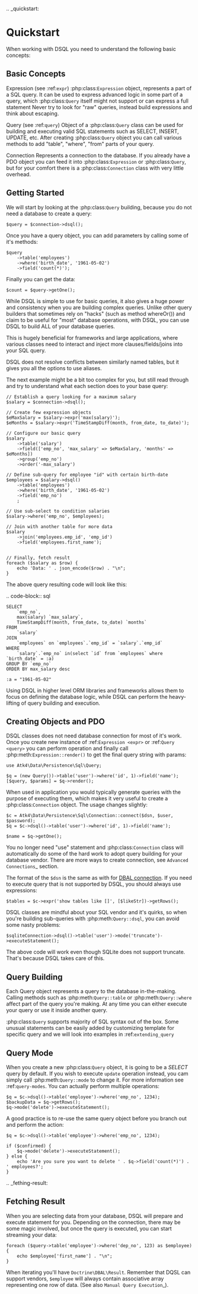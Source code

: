 .. _quickstart:

# Quickstart

When working with DSQL you need to understand the following basic concepts:

## Basic Concepts

Expression (see :ref:`expr`)
    :php:class:`Expression` object, represents a part of a SQL query. It can
    be used to express advanced logic in some part of a query, which
    :php:class:`Query` itself might not support or can express a full statement
    Never try to look for "raw" queries, instead build expressions and think
    about escaping.

Query (see :ref:`query`)
    Object of a :php:class:`Query` class can be used for building and executing
    valid SQL statements such as SELECT, INSERT, UPDATE, etc. After creating
    :php:class:`Query` object you can call various methods to add "table",
    "where", "from" parts of your query.

Connection
    Represents a connection to the database. If you already have a PDO object
    you can feed it into :php:class:`Expression` or :php:class:`Query`, but
    for your comfort there is a :php:class:`Connection` class with very little
    overhead.

## Getting Started

We will start by looking at the :php:class:`Query` building, because you do
not need a database to create a query:

```
$query = $connection->dsql();
```

Once you have a query object, you can add parameters by calling some of it's
methods:

```
$query
    ->table('employees')
    ->where('birth_date', '1961-05-02')
    ->field('count(*)');
```

Finally you can get the data:

```
$count = $query->getOne();
```

While DSQL is simple to use for basic queries, it also gives a huge power and
consistency when you are building complex queries. Unlike other query builders
that sometimes rely on "hacks" (such as method whereOr()) and claim to be useful
for "most" database operations, with DSQL, you can use DSQL to build ALL of your
database queries.

This is hugely beneficial for frameworks and large applications, where
various classes need to interact and inject more clauses/fields/joins into your
SQL query.

DSQL does not resolve conflicts between similarly named tables, but it gives you
all the options to use aliases.

The next example might be a bit too complex for you, but still read through and
try to understand what each section does to your base query:

```
// Establish a query looking for a maximum salary
$salary = $connection->dsql();

// Create few expression objects
$eMaxSalary = $salary->expr('max(salary)');
$eMonths = $salary->expr('TimeStampDiff(month, from_date, to_date)');

// Configure our basic query
$salary
    ->table('salary')
    ->field(['emp_no', 'max_salary' => $eMaxSalary, 'months' => $eMonths])
    ->group('emp_no')
    ->order('-max_salary')

// Define sub-query for employee "id" with certain birth-date
$employees = $salary->dsql()
    ->table('employees')
    ->where('birth_date', '1961-05-02')
    ->field('emp_no')
    ;

// Use sub-select to condition salaries
$salary->where('emp_no', $employees);

// Join with another table for more data
$salary
    ->join('employees.emp_id', 'emp_id')
    ->field('employees.first_name');


// Finally, fetch result
foreach ($salary as $row) {
    echo 'Data: ' . json_encode($row) . "\n";
}
```

The above query resulting code will look like this:

.. code-block:: sql

    SELECT
        `emp_no`,
        max(salary) `max_salary`,
        TimeStampDiff(month, from_date, to_date) `months`
    FROM
        `salary`
    JOIN
        `employees` on `employees`.`emp_id` = `salary`.`emp_id`
    WHERE
        `salary`.`emp_no` in(select `id` from `employees` where `birth_date` = :a)
    GROUP BY `emp_no`
    ORDER BY max_salary desc

    :a = "1961-05-02"

Using DSQL in higher level ORM libraries and frameworks allows them to focus on
defining the database logic, while DSQL can perform the heavy-lifting of query
building and execution.

## Creating Objects and PDO

DSQL classes does not need database connection for most of it's work. Once you
create new instance of :ref:`Expression <expr>` or :ref:`Query <query>` you can
perform operation and finally call :php:meth:`Expression::render()` to get the
final query string with params:

```
use Atk4\Data\Persistence\Sql\Query;

$q = (new Query())->table('user')->where('id', 1)->field('name');
[$query, $params] = $q->render();
```

When used in application you would typically generate queries with the
purpose of executing them, which makes it very useful to create a
:php:class:`Connection` object. The usage changes slightly:

```
$c = Atk4\Data\Persistence\Sql\Connection::connect($dsn, $user, $password);
$q = $c->dsql()->table('user')->where('id', 1)->field('name');

$name = $q->getOne();
```

You no longer need "use" statement and :php:class:`Connection` class will
automatically do some of the hard work to adopt query building for your
database vendor.
There are more ways to create connection, see `Advanced Connections`_ section.

The format of the `$dsn` is the same as with for
[DBAL connection](https://www.doctrine-project.org/projects/doctrine-dbal/en/latest/reference/configuration.html).
If you need to execute query that is not supported by DSQL, you should always
use expressions:

```
$tables = $c->expr('show tables like []', [$likeStr])->getRows();
```

DSQL classes are mindful about your SQL vendor and it's quirks, so when you're
building sub-queries with :php:meth:`Query::dsql`, you can avoid some nasty
problems:

```
$sqliteConnection->dsql()->table('user')->mode('truncate')->executeStatement();
```

The above code will work even though SQLite does not support truncate. That's
because DSQL takes care of this.

## Query Building

Each Query object represents a query to the database in-the-making.
Calling methods such as :php:meth:`Query::table` or :php:meth:`Query::where`
affect part of the query you're making. At any time you can either execute your
query or use it inside another query.

:php:class:`Query` supports majority of SQL syntax out of the box.
Some unusual statements can be easily added by customizing template for specific
query and we will look into examples in :ref:`extending_query`

## Query Mode

When you create a new :php:class:`Query` object, it is going to be a *SELECT*
query by default. If you wish to execute `update` operation instead, you
cam simply call :php:meth:`Query::mode` to change it. For more information
see :ref:`query-modes`.
You can actually perform multiple operations:

```
$q = $c->dsql()->table('employee')->where('emp_no', 1234);
$backupData = $q->getRows();
$q->mode('delete')->executeStatement();
```

A good practice is to re-use the same query object before you branch out and
perform the action:

```
$q = $c->dsql()->table('employee')->where('emp_no', 1234);

if ($confirmed) {
    $q->mode('delete')->executeStatement();
} else {
    echo 'Are you sure you want to delete ' . $q->field('count(*)') . ' employees?';
}
```


.. _fething-result:

## Fetching Result

When you are selecting data from your database, DSQL will prepare and execute
statement for you. Depending on the connection, there may be some magic
involved, but once the query is executed, you can start streaming your data:

```
foreach ($query->table('employee')->where('dep_no', 123) as $employee) {
    echo $employee['first_name'] . "\n";
}
```

When iterating you'll have `Doctrine\DBAL\Result`. Remember that DQSL can support vendors,
`$employee` will always contain associative array representing one row of data.
(See also `Manual Query Execution`_).
